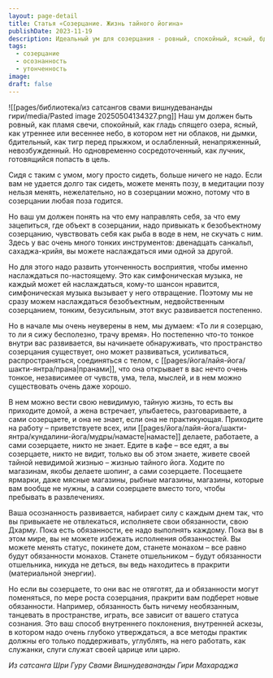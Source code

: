 ```yaml
---
layout: page-detail
title: Статья «Созерцание. Жизнь тайного йогина»
publishDate: 2023-11-19
description: Идеальный ум для созерцания - ровный, спокойный, ясный, бдительный и расслабленный, как пламя свечи или гладь озера. Безобъектное, недвойственное созерцание требует утончённости восприятия и развивается постепенно, становясь внутренней тайной жизнью йога. С практикой осознанность растёт, обязанности не отягощают, а все внешние действия становятся поддержкой внутреннего поклонения и аскезы.
tags:
  - созерцание
  - осознанность
  - утонченность
image: 
draft: false
---
```

![[pages/библиотека/из сатсангов свами вишнудевананды гири/media/Pasted image 20250504134327.png]]
 Наш ум должен быть ровный, как пламя свечи, спокойный, как гладь спящего озера, ясный, как утреннее или весеннее небо, в котором нет ни облаков, ни дымки, бдительный, как тигр перед прыжком, и ослабленный, ненапряженный, невозбужденный. Но одновременно сосредоточенный, как лучник, готовящийся попасть в цель.

 Сидя с таким с умом, могу просто сидеть, больше ничего не надо. Если вам не удается долго так сидеть, можете менять позу, в медитации позу нельзя менять, нежелательно, но в созерцании можно, потому что в созерцании любая поза годится.

 Но ваш ум должен понять на что ему направлять себя, за что ему зацепиться, где объект в созерцании, надо привыкать к безобъектному созерцанию, чувствовать себя как рыба в воде в нем, не скучать с ним. Здесь у вас очень много тонких инструментов: двенадцать санкальп, сахаджа-крийя, вы можете наслаждаться ими одной за другой.

 Но для этого надо развить утонченность восприятия, чтобы именно наслаждаться по-настоящему. Это как симфоническая музыка, не каждый может ей наслаждаться, кому-то шансон нравится, симфоническая музыка вызывает у него отвращение. Поэтому мы не сразу можем наслаждаться безобъектным, недвойственным созерцанием, тонким, безусильным, этот вкус развивается постепенно.

 Но в начале мы очень неуверены в нем, мы думаем: «То ли я созерцаю, то ли я сижу бесполезно, трачу время». Но постепенно что-то тонкое внутри вас развивается, вы начинаете обнаруживать, что пространство созерцания существует, оно может развиваться, усиливаться, распространяться, соединяться с телом, с [[pages/йога/лайя-йога/шакти-янтра/прана|пранами]], что она открывает в вас нечто очень тонкое, независимее от чувств, ума, тела, мыслей, и в нем можно существовать очень даже хорошо.

 В нем можно вести свою невидимую, тайную жизнь, то есть вы приходите домой, а жена встречает, улыбаетесь, разговариваете, а сами созерцаете, и она не знает, если она не практикующая. Приходите на работу – приветствуете всех, или [[pages/йога/лайя-йога/шакти-янтра/кундалини-йога/мудры/намасте|намасте]] делаете, работаете, а сами созерцаете, никто не знает. Едите в кафе – все едят, а вы созерцаете, никто не видит, только вы об этом знаете, живете своей тайной невидимой жизнью – жизнью тайного йога. Ходите по магазинам, якобы делаете шопинг, а сами созерцаете. Посещаете ярмарки, даже мясные магазины, рыбные магазины, магазины, которые вам вообще не нужны, а сами созерцаете вместо того, чтобы пребывать в развлечениях.

 Ваша осознанность развивается, набирает силу с каждым днем так, что вы привыкаете не отвлекаться, исполняете свои обязанности, свою Дхарму. Пока есть обязанности, ее надо выполнять каждому. Пока вы в этом мире, вы не можете избежать исполнения обязанностей. Вы можете менять статус, покинете дом, станете монахом – все равно будут обязанности монахов. Станете отшельником – будут обязанности отшельника, никуда не деться, вы ведь находитесь в пракрити (материальной энергии).

 Но если вы созерцаете, то они вас не отяготят, да и обязанности могут поменяться, по мере роста созерцания, пракрити вам подберет новые обязанности. Например, обязанность быть ничему необязанным, танцевать в пространстве, играть, все зависит от вашего статуса сознания. Это ваш способ внутреннего поклонения, внутренней аскезы, в котором надо очень глубоко утверждаться, а все методы практик должны его только поддерживать, углублять, на него работать, как служанки, слуги служат своей царице или царю.

*Из сатсанга Шри Гуру Свами Вишнудевананды Гири Махараджа*